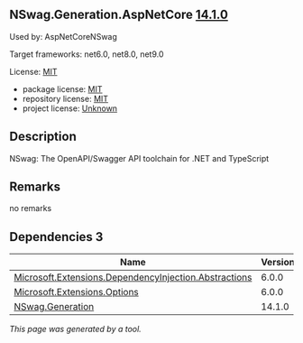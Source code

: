 NSwag.Generation.AspNetCore [14.1.0](https://www.nuget.org/packages/NSwag.Generation.AspNetCore/14.1.0)
--------------------

Used by: AspNetCoreNSwag

Target frameworks: net6.0, net8.0, net9.0

License: [MIT](../../../../licenses/mit) 

- package license: [MIT](https://licenses.nuget.org/MIT) 
- repository license: [MIT](https://github.com/RicoSuter/NSwag.git) 
- project license: [Unknown](http://nswag.org/) 

Description
-----------
NSwag: The OpenAPI/Swagger API toolchain for .NET and TypeScript

Remarks
-----------
no remarks


Dependencies 3
-----------

|Name|Version|
|----------|:----|
|[Microsoft.Extensions.DependencyInjection.Abstractions](../../../../packages/nuget.org/microsoft.extensions.dependencyinjection.abstractions/6.0.0)|6.0.0|
|[Microsoft.Extensions.Options](../../../../packages/nuget.org/microsoft.extensions.options/6.0.0)|6.0.0|
|[NSwag.Generation](../../../../packages/nuget.org/nswag.generation/14.1.0)|14.1.0|

*This page was generated by a tool.*